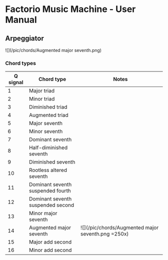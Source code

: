 # Factorio Music Machine - User Manual

## Arpeggiator
![](/pic/chords/Augmented major seventh.png)
### Chord types

Q signal | Chord type | Notes 
-------- | ---------- | -----
1 | Major triad | 
2 | Minor triad
3 | Diminished triad
4 | Augmented triad
5 | Major seventh
6 | Minor seventh
7 | Dominant seventh
8 | Half-diminished seventh
9 | Diminished seventh
10| Rootless altered seventh
11| Dominant seventh suspended fourth
12| Dominant seventh suspended second
13| Minor major seventh
14| Augmented major seventh|![](/pic/chords/Augmented major seventh.png =250x)
15| Major add second
16| Minor add second
